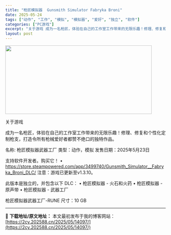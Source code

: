 ```yaml
---
title: "枪匠模拟器  Gunsmith Simulator Fabryka Broni"
date: 2025-05-24
tags: ["动作", "工作", "模拟", "模拟器", "爱好", "独立", "软件"]
categories: ["PC游戏"]
excerpt: "关于游戏 成为一名枪匠，体验在自己的工作室工作带来的无限乐趣！修理、修复和个性化定制枪支，打造令所有枪械爱好者都赞不绝口的独特作品。 名称: 枪匠模拟器武器工厂 类型：动作，模拟 发售日期：2025年5月23日 支持软件开发者。购买它！ • https://store.steampowered.co&hellip;"
layout: post
---
```


<img class="aligncenter size-full wp-image-14082" src="https://2cy.202588.cn/wp-content/uploads/2025/05/2025052403183522.webp" alt="" width="460" height="215" />

关于游戏

成为一名枪匠，体验在自己的工作室工作带来的无限乐趣！修理、修复和个性化定制枪支，打造令所有枪械爱好者都赞不绝口的独特作品。

名称: 枪匠模拟器武器工厂
类型：动作，模拟
发售日期：2025年5月23日

支持软件开发者。购买它！
• https://store.steampowered.com/app/3499740/Gunsmith_Simulator__Fabryka_Broni_DLC/
注意：游戏已更新至v1.3.10。

此版本是独立的，并包含以下 DLC：
• 枪匠模拟器 - 火石和火药
• 枪匠模拟器 - 原声带
• 枪匠模拟器 - 武器工厂

枪匠模拟器武器工厂-RUNE
尺寸：10 GB 

---
📖 **下载地址/原文地址：** 本文最初发布于我的博客网站：[https://2cy.202588.cn/2025/05/14097/](https://2cy.202588.cn/2025/05/14097/)
